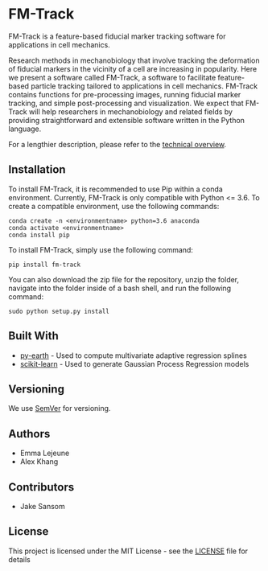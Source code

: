 # FM-Track

FM-Track is a feature-based fiducial marker tracking software for applications in cell mechanics.

Research methods in mechanobiology that involve tracking the deformation of fiducial markers in the vicinity of a cell are increasing in popularity. Here we present a software called FM-Track, a software to facilitate feature-based particle tracking tailored to applications in cell mechanics. FM-Track contains functions for pre-processing images, running fiducial marker tracking, and simple post-processing and visualization. We expect that FM-Track will help researchers in mechanobiology and related fields by providing straightforward and extensible software written in the Python language.

For a lengthier description, please refer to the [technical overview](technicaloverview.pdf).

## Installation

To install FM-Track, it is recommended to use Pip within a conda environment. Currently, FM-Track is only compatible with Python <= 3.6. To create a compatible environment, use the following commands:

```
conda create -n <environmentname> python=3.6 anaconda
conda activate <environmentname>
conda install pip
```

To install FM-Track, simply use the following command:

```
pip install fm-track
```

You can also download the zip file for the repository, unzip the folder, navigate into the folder inside of a bash shell, and run the following command:

```
sudo python setup.py install
```

## Built With

* [py-earth](https://github.com/scikit-learn-contrib/py-earth) - Used to compute multivariate adaptive regression splines
* [scikit-learn](https://scikit-learn.org/stable/) - Used to generate Gaussian Process Regression models

## Versioning

We use [SemVer](http://semver.org/) for versioning.

## Authors

* Emma Lejeune
* Alex Khang

## Contributors

* Jake Sansom

## License

This project is licensed under the MIT License - see the [LICENSE](LICENSE) file for details
